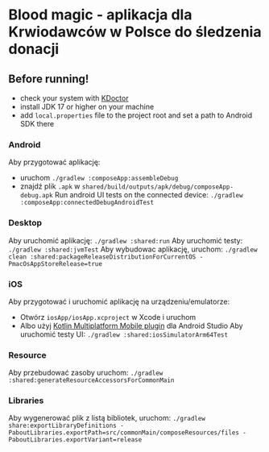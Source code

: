 # Blood magic - aplikacja dla Krwiodawców w Polsce do śledzenia donacji

## Before running!
 - check your system with [KDoctor](https://github.com/Kotlin/kdoctor)
 - install JDK 17 or higher on your machine
 - add `local.properties` file to the project root and set a path to Android SDK there

### Android
Aby przygotować aplikację:
 - uruchom `./gradlew :composeApp:assembleDebug`
 - znajdź plik `.apk` w `shared/build/outputs/apk/debug/composeApp-debug.apk`
Run android UI tests on the connected device: `./gradlew :composeApp:connectedDebugAndroidTest`

### Desktop
Aby uruchomić aplikację: `./gradlew :shared:run`
Aby uruchomić testy: `./gradlew :shared:jvmTest`
Aby wybudowac aplikację, uruchom: `./gradlew clean :shared:packageReleaseDistributionForCurrentOS -PmacOsAppStoreRelease=true`

### iOS
Aby przygotować i uruchomić aplikację  na urządzeniu/emulatorze:
 - Otwórz `iosApp/iosApp.xcproject` w Xcode i uruchom
- Albo użyj [Kotlin Multiplatform Mobile plugin](https://plugins.jetbrains.com/plugin/14936-kotlin-multiplatform-mobile) dla Android Studio
Aby uruchomić testy UI: `./gradlew :shared:iosSimulatorArm64Test`

### Resource
Aby przebudować zasoby uruchom:
`./gradlew :shared:generateResourceAccessorsForCommonMain`

### Libraries
Aby wygenerować plik z listą bibliotek, uruchom:
`./gradlew share:exportLibraryDefinitions -PaboutLibraries.exportPath=src/commonMain/composeResources/files -PaboutLibraries.exportVariant=release`



